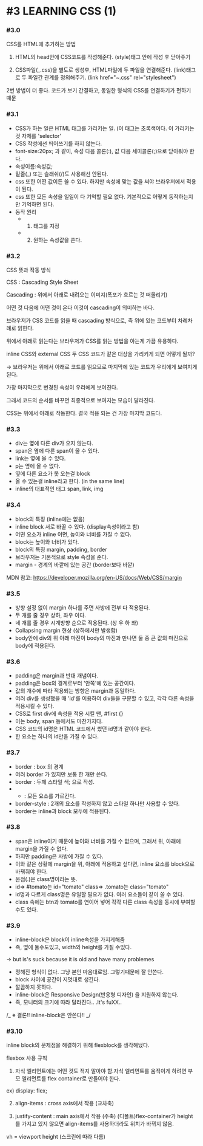 # #3 LEARNING CSS (1)

### #3.0

CSS를 HTML에 추가하는 방법

1. HTML의 head안에 CSS코드를 작성해준다. (style)태그 안에 작성 후 닫아주기

2. CSS파일(\_.css)을 별도로 생성후, HTML파일에 두 파일을 연결해준다. (link)태그로 두 파일간 관계를 정의해주기. (link href="~.css" rel="stylesheet")

2번 방법이 더 좋다. 코드가 보기 간결하고, 동일한 형식의 CSS를 연결하기가 편하기 때문

### #3.1

- CSS가 하는 일은 HTML 태그를 가리키는 일. (이 태그는 초록색이다. 이 가리키는 것 자체를 'selector'
- CSS 작성에선 띄어쓰기를 하지 않는다.
- font-size:20px; 과 같이, 속성 다음 콜론(:), 값 다음 세미콜론(;)으로 닫아줘야 한다.
- 속성이름:속성값;
- 밑줄(\_) 또는 슬래쉬(/)도 사용해선 안된다.
- css 또한 어떤 값이든 쓸 수 있다. 하지만 속성에 맞는 값을 써야 브라우저에서 적용이 된다.
- css 또한 모든 속성을 일일이 다 기억할 필요 없다. 기본적으로 어떻게 동작하는지만 기억하면 된다.
- 동작 원리
  - 1. 태그를 지정
  - 2. 원하는 속성값을 쓴다.

### #3.2

CSS 뜻과 작동 방식

CSS : Cascading Style Sheet

Cascading : 위에서 아래로 내려오는 이미지(폭포가 흐르는 것 떠올리기)

어떤 것 다음에 어떤 것이 온다 이것이 cascading이 의미하는 바다.

브라우저가 CSS 코드를 읽을 때 cascading 방식으로, 즉 위에 있는 코드부터 차례차례로 읽힌다.

위에서 아래로 읽는다는 브라우저가 CSS를 읽는 방법을 아는게 가끔 유용하다.

inline CSS와 external CSS 두 CSS 코드가 같은 대상을 가리키게 되면 어떻게 될까?

→ 브라우저는 위에서 아래로 코드를 읽으므로 마지막에 있는 코드가 우리에게 보여지게 된다.

가장 마지막으로 변경된 속성이 우리에게 보여진다.

그래서 코드의 순서를 바꾸면 최종적으로 보여지는 모습이 달라진다.

CSS는 위에서 아래로 작동한다. 결국 적용 되는 건 가장 마지막 코드다.

### #3.3

- div는 옆에 다른 div가 오지 않는다.
- span은 옆에 다른 span이 올 수 있다.
- link는 옆에 올 수 있다.
- p는 옆에 올 수 없다.
- 옆에 다른 요소가 못 오는걸 block
- 올 수 있는걸 inline라고 한다. (in the same line)
- inline의 대표적인 태그 span, link, img

### #3.4

- block의 특징 (inline에는 없음)
- inline block 서로 바꿀 수 있다. (display속성이라고 함)
- 어떤 요소가 inline 이면, 높이와 너비를 가질 수 없다.
- block는 높이와 너비가 있다.
- block의 특징 margin, padding, border
- 브라우저는 기본적으로 style 속성을 준다.
- margin - 경계의 바깥에 있는 공간 (border보다 바깥)

MDN 참고: https://developer.mozilla.org/en-US/docs/Web/CSS/margin

### #3.5

- 방향 설정 없이 margin 하나를 주면 사방에 전부 다 적용된다.
- 두 개를 줄 경우 상하, 좌우 이다.
- 네 개를 줄 경우 시계방향 순으로 적용된다. (상 우 하 좌)
- Collapsing margin 현상 (상하에서만 발생함)
- body안에 div의 위 아래 마진이 body의 마진과 만나면 둘 중 큰 값의 마진으로 body에 적용된다.

### #3.6

- padding은 margin과 반대 개념이다.
- padding은 box의 경계로부터 '안쪽'에 있는 공간이다.
- 값의 개수에 따라 적용되는 방향은 margin과 동일하다.
- 여러 div를 생성했을 때 'id'를 이용하여 div들을 구분할 수 있고, 각각 다른 속성을 적용시킬 수 있다.
- CSS로 first div에 속성을 적용 시킬 땐, #first {}
- 이는 body, span 등에서도 마찬가지다.
- CSS 코드의 id명은 HTML 코드에서 썼던 id명과 같아야 한다.
- 한 요소는 하나의 id만을 가질 수 있다.

### #3.7

- border : box 의 경계
- 여러 border 가 있지만 보통 한 개만 쓴다.
- border : 두께 스타일 색; 으로 작성.
- - : 모든 요소를 가르킨다.
- border-style : 2개의 요소를 작성하지 않고 스타일 하나만 사용할 수 있다.
- border는 inline과 block 모두에 적용된다.

### #3.8

- span은 inline이기 때문에 높이와 너비를 가질 수 없으며, 그래서 위, 아래에 margin을 가질 수 없다.
- 하지만 padding은 사방에 가질 수 있다.
- 이와 같은 상황에 margin을 위, 아래에 적용하고 싶다면, inline 요소를 block으로 바꿔줘야 한다.
- 온점(.)은 class명이라는 뜻.
- id⇒ #tomato는 id="tomato" class⇒ .tomato는 class="tomato"
- id명과 다르게 class명은 유일할 필요가 없다. 여러 요소들이 같이 쓸 수 있다.
- class 속에는 btn과 tomato를 연이어 넣어 각각 다른 class 속성을 동시에 부여할 수도 있다.

### #3.9

- inline-block은 block이 inline속성을 가지게해줌
- 즉, 옆에 둘수도있고, width와 height를 가질 수있다.

→ but is's suck because it is old and have many problemes

- 정해진 형식이 없다. 그냥 본인 마음대로임. 그렇기때문에 잘 안쓴다.
- block 사이에 공간이 지멋대로 생긴다.
- 깔끔하지 못하다.
- inline-block은 Responsive Design(반응형 디자인) 을 지원하지 않는다.
- 즉, 모니터의 크기에 따라 달라진다.. .It's fuXX..

/_ ※ 결론!! inline-block은 안쓴다!! _/

### #3.10

inline block의 문제점을 해결하기 위해 flexblock를 생각해냈다.

flexbox 사용 규칙

1. 자식 엘리먼트에는 어떤 것도 적지 말아야 함.자식 엘리먼트를 움직이게 하려면 부모 엘리먼트를 flex container로 만들어야 한다.

ex) display: flex;

2. align-items : cross axis에서 작용 (교차축)

3. justify-content : main axis에서 작용 (주축) (디폴트)flex-container가 height를 가지고 있지 않으면 align-items를 사용하더라도 위치가 바뀌지 않음.

vh = viewport height (스크린에 따라 다름)
